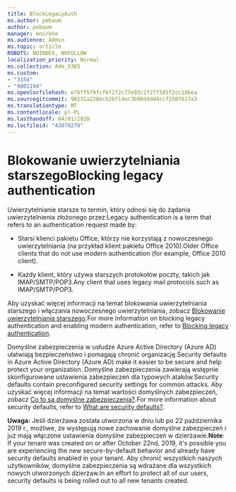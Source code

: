 ```yaml
---
title: BlockLegacyAuth
ms.author: pebaum
author: pebaum
manager: mnirkhe
ms.audience: Admin
ms.topic: article
ROBOTS: NOINDEX, NOFOLLOW
localization_priority: Normal
ms.collection: Adm_O365
ms.custom:
- "3154"
- "9001194"
ms.openlocfilehash: e7bff5f9fcf6f2f2c77e93c2f27f585f2cc18bea
ms.sourcegitcommit: 98231a228ecb2bf14ec3b96d4dd4ccf2507617a3
ms.translationtype: MT
ms.contentlocale: pl-PL
ms.lasthandoff: 04/01/2020
ms.locfileid: "43079270"
---
```

# <a name="blocking-legacy-authentication"></a><span data-ttu-id="caad3-102">Blokowanie uwierzytelniania starszego</span><span class="sxs-lookup"><span data-stu-id="caad3-102">Blocking legacy authentication</span></span>

<span data-ttu-id="caad3-103">Uwierzytelnianie starsze to termin, który odnosi się do żądania uwierzytelnienia złożonego przez:</span><span class="sxs-lookup"><span data-stu-id="caad3-103">Legacy authentication is a term that refers to an authentication request made by:</span></span>

- <span data-ttu-id="caad3-104">Starsi klienci pakietu Office, którzy nie korzystają z nowoczesnego uwierzytelniania (na przykład klient pakietu Office 2010).</span><span class="sxs-lookup"><span data-stu-id="caad3-104">Older Office clients that do not use modern authentication (for example, Office 2010 client).</span></span>

- <span data-ttu-id="caad3-105">Każdy klient, który używa starszych protokołów poczty, takich jak IMAP/SMTP/POP3.</span><span class="sxs-lookup"><span data-stu-id="caad3-105">Any client that uses legacy mail protocols such as IMAP/SMTP/POP3.</span></span>

<span data-ttu-id="caad3-106">Aby uzyskać więcej informacji na temat blokowania uwierzytelniania starszego i włączania nowoczesnego uwierzytelniania, zobacz [Blokowanie uwierzytelniania starszego](https://docs.microsoft.com/azure/active-directory/conditional-access/concept-conditional-access-block-legacy-authentication).</span><span class="sxs-lookup"><span data-stu-id="caad3-106">For more information on blocking legacy authentication and enabling modern authentication, refer to [Blocking legacy authentication](https://docs.microsoft.com/azure/active-directory/conditional-access/concept-conditional-access-block-legacy-authentication).</span></span>

<span data-ttu-id="caad3-107">Domyślne zabezpieczenia w usłudze Azure Active Directory (Azure AD) ułatwiają bezpieczeństwo i pomagają chronić organizację.</span><span class="sxs-lookup"><span data-stu-id="caad3-107">Security defaults in Azure Active Directory (Azure AD) make it easier to be secure and help protect your organization.</span></span> <span data-ttu-id="caad3-108">Domyślne zabezpieczenia zawierają wstępnie skonfigurowane ustawienia zabezpieczeń dla typowych ataków.</span><span class="sxs-lookup"><span data-stu-id="caad3-108">Security defaults contain preconfigured security settings for common attacks.</span></span>
<span data-ttu-id="caad3-109">Aby uzyskać więcej informacji na temat wartości domyślnych zabezpieczeń, zobacz [Co to są domyślne zabezpieczenia?](https://docs.microsoft.com/azure/active-directory/fundamentals/concept-fundamentals-security-defaults).</span><span class="sxs-lookup"><span data-stu-id="caad3-109">For more information about security defaults, refer to [What are security defaults?](https://docs.microsoft.com/azure/active-directory/fundamentals/concept-fundamentals-security-defaults).</span></span> 

<span data-ttu-id="caad3-110">**Uwaga:** Jeśli dzierżawa została utworzona w dniu lub po 22 października 2019 r., możliwe, że występują nowe zachowanie domyślne zabezpieczeń i już mają włączone ustawienia domyślne zabezpieczeń w dzierżawie.</span><span class="sxs-lookup"><span data-stu-id="caad3-110">**Note**:  If your tenant was created on or after October 22nd, 2019, it's possible you are experiencing the new secure-by-default behavior and already have security defaults enabled in your tenant.</span></span>  <span data-ttu-id="caad3-111">Aby chronić wszystkich naszych użytkowników, domyślne zabezpieczenia są wdrażane dla wszystkich nowych utworzonych dzierżaw.</span><span class="sxs-lookup"><span data-stu-id="caad3-111">In an effort to protect all of our users, security defaults is being rolled out to all new tenants created.</span></span>
